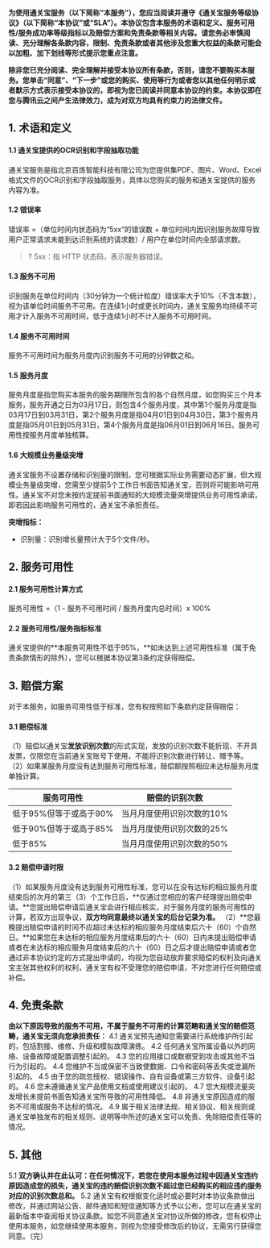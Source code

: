 **为使用通关宝服务（以下简称“本服务”），您应当阅读并遵守《通关宝服务等级协议》（以下简称“本协议”或“SLA”）。本协议包含本服务的术语和定义、服务可用性/服务成功率等级指标以及赔偿方案和免责条款等相关内容。请您务必审慎阅读、充分理解各条款内容，限制、免责条款或者其他涉及您重大权益的条款可能会以加粗、加下划线等形式提示您重点注意。**

**除非您已充分阅读、完全理解并接受本协议所有条款，否则，请您不要购买本服务。您单击“同意”、“下一步”或您的购买、使用等行为或者您以其他任何明示或者默示方式表示接受本协议的，即视为您已阅读并同意本协议的约束。本协议即在您与腾讯云之间产生法律效力，成为对双方均具有约束力的法律文件。**

## 1. 术语和定义
#### 1.1 通关宝提供的OCR识别和字段抽取功能
通关宝服务是指北京百炼智能科技有限公司为您提供集PDF、图片、Word、Excel格式文件的OCR识别和字段抽取服务，具体以您购买的服务和通关宝提供的服务内容为准。

#### 1.2 错误率
错误率 =（单位时间内状态码为“5xx”的错误数 + 单位时间内因识别服务故障导致用户正常请求未能到达识别系统的请求数）/ 用户在单位时间内全部请求数。
>? 5xx：指 HTTP 状态码，表示服务器错误。

#### 1.3 服务不可用
识别服务在单位时间内（30分钟为一个统计粒度）错误率大于10%（不含本数），视为该单位时间服务不可用。在连续1小时或更长时间内，通关宝服务均持续不可用才计入服务不可用时间，低于连续1小时不计入服务不可用时间。
#### 1.4 服务不可用时间
服务不可用时间为服务月度内识别服务不可用的分钟数之和。
#### 1.5 服务月度
服务月度是指您购买本服务的服务期限所包含的各个自然月度，如您购买三个月本服务，服务开通之日为03月17日，则包含4个服务月度，其中第1个服务月度是指03月17日到03月31日，第2个服务月度是指04月01日到04月30日，第3个服务月度是指05月01日到05月31日，第4个服务月度是指06月01日到06月16日。服务可用性按服务月度单独核算。
#### 1.6 大规模业务量级突增
通关宝服务不设置存储和识别量的限制，您可根据实际业务需要动态扩展，但大规模业务量级突增，您需至少提前5个工作日书面告知通关宝，否则将可能影响可用性。通关宝不对您未按约定提前书面通知的大规模流量突增提供业务可用性承诺，即若因此影响服务可用性的，通关宝不承担责任。

**突增指标：**
- 识别量：识别增长量预计大于5个文件/秒。

## 2. 服务可用性
#### 2.1 服务可用性计算方式
服务可用性 =（1 - 服务不可用时间 / 服务月度内总时间）x 100%
#### 2.2 服务可用性/服务指标标准
通关宝提供的**本服务可用性不低于95%，**如未达到上述可用性标准（属于免责条款情形的除外），您可以根据本协议第3条约定获得赔偿。
## 3. 赔偿方案
对于本服务，如服务可用性低于标准，您有权按照如下条款约定获得赔偿：
#### 3.1 赔偿标准
（1）赔偿以通关宝**发放识别次数**的形式实现，发放的识别次数不能折现、不开具发票，仅限您在当前通关宝账号下使用，不能将识别次数进行转让、赠予等。
（2）如果某服务月度没有达到服务可用性标准，赔偿额按照相应未达标服务月度单独计算。

服务可用性|赔偿的识别次数
--------------|--------------------
低于95%但等于或高于90%|当月月度使用识别次数的10%
低于90%但等于或高于85%|当月月度使用识别次数的25%
低于85%|当月月度使用识别次数的50%

#### 3.2 赔偿申请时限
（1）如某服务月度没有达到服务可用性标准，您可以在没有达标的相应服务月度结束后的次月的第三（3）个工作日后，**仅通过您相应的客户经理提出赔偿申请。**您提出赔偿申请后通关宝会进行相应核实，对于服务月度的服务可用性的计算，若双方出现争议，**双方均同意最终以通关宝的后台记录为准。**
（2）**您最晚提出赔偿申请的时间不应超过未达标的相应服务月度结束后六十（60）个自然日。**如果您在未达标的相应服务月度结束后的六十（60）日内未提出赔偿申请或者在未达标的相应服务月度结束后的六十（60）日之后才提出赔偿申请或者您通过非本协议约定的方式提出申请的，均视为您自动放弃要求赔偿的权利及向通关宝主张其他权利的权利，通关宝有权不受理您的赔偿申请，不对您进行任何赔偿或补偿。

## 4. 免责条款
**由以下原因导致的服务不可用，不属于服务不可用的计算范畴和通关宝的赔偿范畴，通关宝无须向您承担责任：**
  4.1 通关宝预先通知您需要进行系统维护所引起的，包括割接、维修、升级和模拟故障演练。
  4.2 任何通关宝所属设备以外的网络、设备故障或配置调整引起的。
  4.3 您的应用接口或数据受到攻击或其他不当行为引起的。
  4.4 您维护不当或保密不当致使数据、口令和密码等丢失或泄漏所引起的。
  4.5 由于您的疏忽授权、错误操作、自有设备或第三方软件、设备引起的。
  4.6 您未遵循通关宝产品使用文档或使用建议引起的。
  4.7 您大规模流量突发增长未提前书面告知通关宝所导致的可用性降低。
  4.8 非通关宝原因造成的服务不可用或服务不达标的情况。
  4.9 属于相关法律法规、相关协议、相关规则或通关宝单独发布的相关规则、说明等中所述的通关宝可以免责、免除赔偿责任等的情况。

## 5. 其他
5.1 **双方确认并在此认可：在任何情况下，若您在使用本服务过程中因通关宝违约原因造成您的损失，通关宝的违约赔偿识别次数不超过您已经购买的相应违约服务对应的识别次数总和。**
5.2 通关宝有权根据变化适时或必要时对本协议条款做出修改，并通过网站公告、邮件通知和短信通知等方式予以公布，您可以在通关宝的最新版本中查阅相关协议条款。如您不同意通关宝对协议所做的修改，您有权停止使用本服务，如您继续使用本服务，则视为您接受修改后的协议，无需另行获得您同意。（完）


